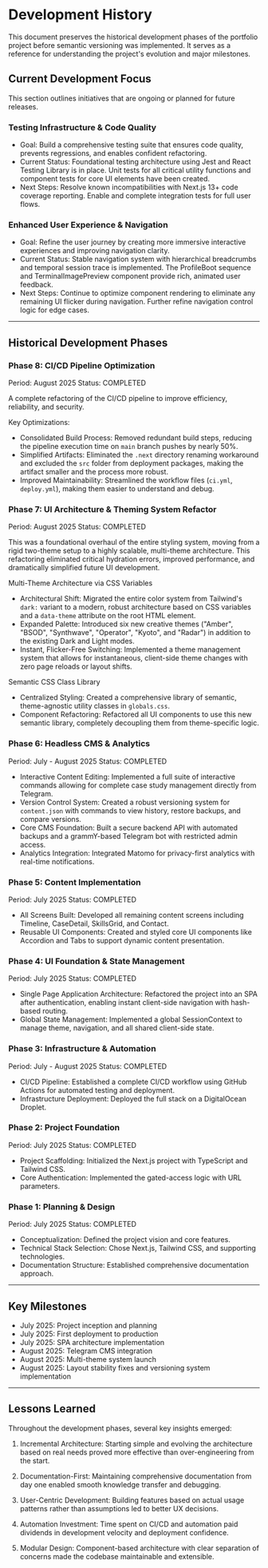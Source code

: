 # Development History

This document preserves the historical development phases of the portfolio project before semantic versioning was implemented. It serves as a reference for understanding the project's evolution and major milestones.

## Current Development Focus

This section outlines initiatives that are ongoing or planned for future releases.

### Testing Infrastructure & Code Quality
- Goal: Build a comprehensive testing suite that ensures code quality, prevents regressions, and enables confident refactoring.
- Current Status: Foundational testing architecture using Jest and React Testing Library is in place. Unit tests for all critical utility functions and component tests for core UI elements have been created.
- Next Steps: Resolve known incompatibilities with Next.js 13+ code coverage reporting. Enable and complete integration tests for full user flows.

### Enhanced User Experience & Navigation
- Goal: Refine the user journey by creating more immersive interactive experiences and improving navigation clarity.
- Current Status: Stable navigation system with hierarchical breadcrumbs and temporal session trace is implemented. The ProfileBoot sequence and TerminalImagePreview component provide rich, animated user feedback.
- Next Steps: Continue to optimize component rendering to eliminate any remaining UI flicker during navigation. Further refine navigation control logic for edge cases.

---

## Historical Development Phases

### Phase 8: CI/CD Pipeline Optimization
Period: August 2025
Status: COMPLETED

A complete refactoring of the CI/CD pipeline to improve efficiency, reliability, and security.

Key Optimizations:
- Consolidated Build Process: Removed redundant build steps, reducing the pipeline execution time on `main` branch pushes by nearly 50%.
- Simplified Artifacts: Eliminated the `.next` directory renaming workaround and excluded the `src` folder from deployment packages, making the artifact smaller and the process more robust.
- Improved Maintainability: Streamlined the workflow files (`ci.yml`, `deploy.yml`), making them easier to understand and debug.

### Phase 7: UI Architecture & Theming System Refactor
Period: August 2025
Status: COMPLETED

This was a foundational overhaul of the entire styling system, moving from a rigid two-theme setup to a highly scalable, multi-theme architecture. This refactoring eliminated critical hydration errors, improved performance, and dramatically simplified future UI development.

Multi-Theme Architecture via CSS Variables
- Architectural Shift: Migrated the entire color system from Tailwind's `dark:` variant to a modern, robust architecture based on CSS variables and a `data-theme` attribute on the root HTML element.
- Expanded Palette: Introduced six new creative themes ("Amber", "BSOD", "Synthwave", "Operator", "Kyoto", and "Radar") in addition to the existing Dark and Light modes.
- Instant, Flicker-Free Switching: Implemented a theme management system that allows for instantaneous, client-side theme changes with zero page reloads or layout shifts.

Semantic CSS Class Library
- Centralized Styling: Created a comprehensive library of semantic, theme-agnostic utility classes in `globals.css`.
- Component Refactoring: Refactored all UI components to use this new semantic library, completely decoupling them from theme-specific logic.

### Phase 6: Headless CMS & Analytics
Period: July - August 2025
Status: COMPLETED

- Interactive Content Editing: Implemented a full suite of interactive commands allowing for complete case study management directly from Telegram.
- Version Control System: Created a robust versioning system for `content.json` with commands to view history, restore backups, and compare versions.
- Core CMS Foundation: Built a secure backend API with automated backups and a grammY-based Telegram bot with restricted admin access.
- Analytics Integration: Integrated Matomo for privacy-first analytics with real-time notifications.

### Phase 5: Content Implementation
Period: July 2025
Status: COMPLETED

- All Screens Built: Developed all remaining content screens including Timeline, CaseDetail, SkillsGrid, and Contact.
- Reusable UI Components: Created and styled core UI components like Accordion and Tabs to support dynamic content presentation.

### Phase 4: UI Foundation & State Management
Period: July 2025
Status: COMPLETED

- Single Page Application Architecture: Refactored the project into an SPA after authentication, enabling instant client-side navigation with hash-based routing.
- Global State Management: Implemented a global SessionContext to manage theme, navigation, and all shared client-side state.

### Phase 3: Infrastructure & Automation
Period: July - August 2025
Status: COMPLETED

- CI/CD Pipeline: Established a complete CI/CD workflow using GitHub Actions for automated testing and deployment.
- Infrastructure Deployment: Deployed the full stack on a DigitalOcean Droplet.

### Phase 2: Project Foundation
Period: July 2025
Status: COMPLETED

- Project Scaffolding: Initialized the Next.js project with TypeScript and Tailwind CSS.
- Core Authentication: Implemented the gated-access logic with URL parameters.

### Phase 1: Planning & Design
Period: July 2025
Status: COMPLETED

- Conceptualization: Defined the project vision and core features.
- Technical Stack Selection: Chose Next.js, Tailwind CSS, and supporting technologies.
- Documentation Structure: Established comprehensive documentation approach.

---

## Key Milestones

- July 2025: Project inception and planning
- July 2025: First deployment to production
- July 2025: SPA architecture implementation
- August 2025: Telegram CMS integration
- August 2025: Multi-theme system launch
- August 2025: Layout stability fixes and versioning system implementation

---

## Lessons Learned

Throughout the development phases, several key insights emerged:

1. Incremental Architecture: Starting simple and evolving the architecture based on real needs proved more effective than over-engineering from the start.

2. Documentation-First: Maintaining comprehensive documentation from day one enabled smooth knowledge transfer and debugging.

3. User-Centric Development: Building features based on actual usage patterns rather than assumptions led to better UX decisions.

4. Automation Investment: Time spent on CI/CD and automation paid dividends in development velocity and deployment confidence.

5. Modular Design: Component-based architecture with clear separation of concerns made the codebase maintainable and extensible.